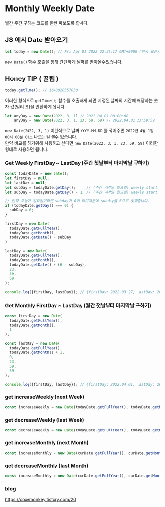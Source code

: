 # Monthly Weekly Date
월간 주간 구하는 코드를 한번 짜보도록 합시다.

## JS 에서 Date 받아오기
```js
let today = new Date(); // Fri Apr 01 2022 22:39:17 GMT+0900 (한국 표준시)
```
`new Date()` 함수 호출을 통해 간단하게 날짜를 받아올수있습니다.

## Honey TIP ( 꿀팁 )
```js
today.getTime(); // 1648820357030
```
이러한 형식으로 `getTime();` 함수를 호출하게 되면 지정된 날짜의 시간에 해당하는 숫자 값(밀리 초)을 반환하게 됩니다.

```javascript
let anyDay = new Date(2022, 3, 1) // 2022.04.01 00:00:00
    anyDay = new Date(2022, 3, 1, 23, 59, 59) // 2022.04.01 23:59:59
```
`new Date(2022, 3, 1)` 이런식으로 날짜 `YYYY-MM-DD` 를 적어주면 `2022년 4월 1일 00시 00분 00초` 나오는걸 볼수 있습니다. <br>
만약 비교를 하기위해 사용하고 싶다면 `new Date(2022, 3, 1, 23, 59, 59)` 이러한 형태로 사용하면 됩니다.

### Get Weekly FirstDay ~ LastDay (주간 첫날부터 마지막날 구하기)

```js
const todayDate = new Date();
let firstDay = null;
let lastDay = null;
let subDay = todayDate.getDay();     // (주간 시작일 일요일) weekly start - sunday
let subDay = todayDate.getDay() - 1; // (주간 시작일 월요일) weekly start - monday

// 만약 오늘이 일요일이라면 subday가 0이 되기때문에 subday를 6으로 맞춰줍니다.
if (todayDate.getDay() === 0) {
  subDay = 6;
}

firstDay = new Date(
  todayDate.getFullYear(),
  todayDate.getMonth(),
  todayDate.getDate() - subDay
)

lastDay = new Date(
  todayDate.getFullYear(),
  todayDate.getMonth(),
  todayDate.getDate() + (6 - subDay),
  23,
  59,
  59
);

console.log({firstDay, lastDay}); // {firstDay: 2022.03.27, lastDay: 2022.04.02}
```

### Get Monthly FirstDay ~ LastDay (월간 첫날부터 마지막날 구하기)
```js
const firstDay = new Date(
  todayDate.getFullYear(),
  todayDate.getMonth(),
  1
);

const lastDay = new Date(
  todayDate.getFullYear(),
  todayDate.getMonth() + 1,
  0,
  23,
  59,
  59
);

console.log({firstDay, lastDay}); // {firstDay: 2022.04.01, lastDay: 2022.04.30}
```

### get increaseWeekly (next Week)
```js 
const increaseWeekly = new Date(todayDate.getFullYear(), todayDate.getMonth(), todayDate.getDate() + 7);
```

### get decreaseWeekly (last Week)
```js 
const decreaseWeekly = new Date(todayDate.getFullYear(), todayDate.getMonth(), todayDate.getDate() - 7);
```

### get increaseMonthly (next Month)
```js
const increaseMonthly = new Date(curDate.getFullYear(), curDate.getMonth() + 1);
```

### get decreaseMonthly (last Month)
```js
const increaseMonthly = new Date(curDate.getFullYear(), curDate.getMonth() - 1);
```

### blog
https://coxemonkey.tistory.com/20
